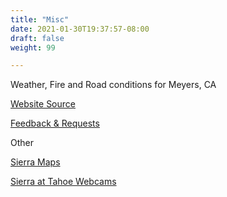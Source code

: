```yaml
---
title: "Misc"
date: 2021-01-30T19:37:57-08:00
draft: false
weight: 99

---
```


Weather, Fire and Road conditions for Meyers, CA

<a target="_blank" href="https://github.com/andyl/xmeyers">Website Source</a> 

<a target="_blank" href="https://github.com/andyl/xmeyers/issues">Feedback & Requests</a> 

Other

<a target="_blank" href="/stat1/maps/">Sierra Maps</a>

<a target="_blank" href="https://www.sierraattahoe.com/live-cams/">
  Sierra at Tahoe Webcams
</a>
